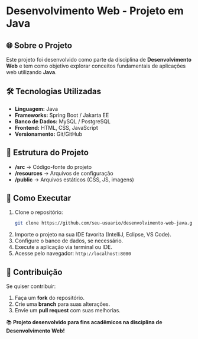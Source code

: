 # Desenvolvimento Web - Projeto em Java

## 🌐 Sobre o Projeto
Este projeto foi desenvolvido como parte da disciplina de **Desenvolvimento Web** e tem como objetivo explorar conceitos fundamentais de aplicações web utilizando **Java**.

## 🛠 Tecnologias Utilizadas
- **Linguagem:** Java
- **Frameworks:** Spring Boot / Jakarta EE 
- **Banco de Dados:** MySQL / PostgreSQL
- **Frontend:** HTML, CSS, JavaScript
- **Versionamento:** Git/GitHub

## 📂 Estrutura do Projeto
- **/src** → Código-fonte do projeto
- **/resources** → Arquivos de configuração
- **/public** → Arquivos estáticos (CSS, JS, imagens)

## 🚀 Como Executar
1. Clone o repositório:
   ```bash
   git clone https://github.com/seu-usuario/desenvolvimento-web-java.git
   ```
2. Importe o projeto na sua IDE favorita (IntelliJ, Eclipse, VS Code).
3. Configure o banco de dados, se necessário.
4. Execute a aplicação via terminal ou IDE.
5. Acesse pelo navegador: `http://localhost:8080`

## 🤝 Contribuição
Se quiser contribuir:
1. Faça um **fork** do repositório.
2. Crie uma **branch** para suas alterações.
3. Envie um **pull request** com suas melhorias.

📚 **Projeto desenvolvido para fins acadêmicos na disciplina de Desenvolvimento Web!**


